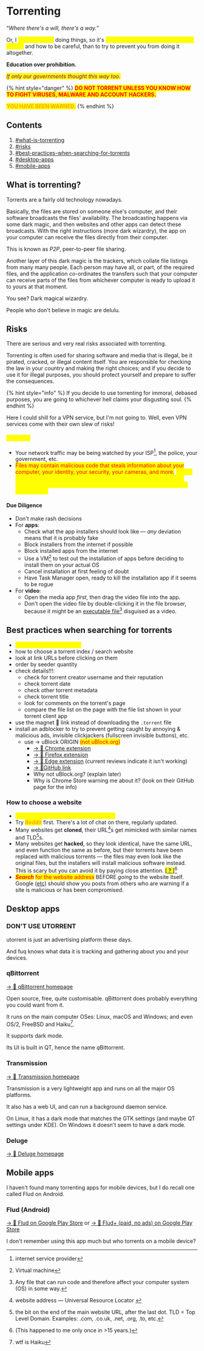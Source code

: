 # Torrenting

“_Where there's a will, there's a way.”_&#x20;

Or, I <mark style="color:yellow;">can't stop you</mark> doing things, so it's <mark style="color:yellow;">better to teach you the safest ways to do it</mark> and how to be careful, than to try to prevent you from doing it altogether.

**Education over prohibition.**

_<mark style="color:purple;">If only our governments thought this way too.</mark>_

{% hint style="danger" %}
<mark style="color:red;">**DO NOT TORRENT UNLESS YOU KNOW HOW TO FIGHT VIRUSES, MALWARE AND ACCOUNT HACKERS.**</mark>

<mark style="color:orange;">**YOU HAVE BEEN WARNED.**</mark>
{% endhint %}

## Contents

1. [#what-is-torrenting](torrenting.md#what-is-torrenting "mention")
2. [#risks](torrenting.md#risks "mention")
3. [#best-practices-when-searching-for-torrents](torrenting.md#best-practices-when-searching-for-torrents "mention")
4. [#desktop-apps](torrenting.md#desktop-apps "mention")
5. [#mobile-apps](torrenting.md#mobile-apps "mention")

## What is torrenting?

Torrents are a fairly old technology nowadays.

Basically, the files are stored on someone else's computer, and their software broadcasts the files' availability. The broadcasting happens via some dark magic, and then websites and other apps can detect these broadcasts. With the right instructions (more dark wizardry), the app on your computer can receive the files directly from their computer.&#x20;

This is known as _P2P_, peer-to-peer file sharing.

Another layer of this dark magic is the trackers, which collate file listings from many many people. Each person may have all, or part, of the required files, and the application co-ordinates the transfers such that your computer can receive parts of the files from whichever computer is ready to upload it to yours at that moment.

You see? Dark magical wizardry.

People who don't believe in magic are delulu.

## Risks

There are serious and very real risks associated with torrenting.

Torrenting is often used for sharing software and media that is illegal, be it pirated, cracked, or illegal content itself. You are responsible for checking the law in your country and making the right choices; and if you decide to use it for illegal purposes, you should protect yourself and prepare to suffer the consequences.

{% hint style="info" %}
If you decide to use torrenting for immoral, debased purposes, you are going to whichever hell claims your disgusting soul.
{% endhint %}

Here I could shill for a VPN service, but I'm not going to. Well, even VPN services come with their own slew of risks!

#### <mark style="color:yellow;">The risks</mark>

* Your network traffic may be being watched by your ISP[^1], the police, your government, etc.
* <mark style="color:red;">Files may contain malicious code that steals information about your computer, your identity, your security, your cameras, and more.</mark> _<mark style="color:yellow;">This is more dangerous than the police watching you — you can lose your email accounts, social media accounts, bank accounts, your money, your identity.</mark>_&#x20;

#### Due Diligence

* Don't make rash decisions&#x20;
* For **apps**:&#x20;
  * Check what the app installers should look like — _any_ deviation means that it is probably fake&#x20;
  * Block installers from the internet if possible&#x20;
  * Block installed apps from the internet&#x20;
  * Use a VM[^2] to test out the installation of apps before deciding to install them on your actual OS&#x20;
  * Cancel installation at first feeling of doubt&#x20;
  * Have Task Manager open, ready to kill the installation app if it seems to be rogue&#x20;
* For **video**:&#x20;
  * Open the media app _first_, then drag the video file into the app.&#x20;
  * Don't open the video file by double-clicking it in the file browser, because it might be an [executable file](#user-content-fn-3)[^3] disguised as a video.&#x20;



## Best practices when searching for torrents

* <mark style="color:yellow;">DON'T TRUST ANYTHING</mark>&#x20;
* how to choose a torrent index / search website&#x20;
* look at link URLs before clicking on them&#x20;
* order by seeder quantity&#x20;
* check details!!!:
  * check for torrent creator username and their reputation&#x20;
  * check torrent date&#x20;
  * check other torrent metadata&#x20;
  * check torrent title&#x20;
  * look for comments on the torrent's page&#x20;
  * compare the file list on the page with the file list shown in your torrent client app&#x20;
* use the magnet 🧲 link instead of downloading the `.torrent` file&#x20;
* install an adblocker to try to prevent getting caught by annoying & malicious ads, invisible clickjackers (fullscreen invisible buttons), etc.&#x20;
  * use → uBlock ORIGIN   <mark style="color:red;">(not uBlock.org)</mark>&#x20;
    * [→ 🔗 Chrome extension](https://chromewebstore.google.com/detail/cjpalhdlnbpafiamejdnhcphjbkeiagm)&#x20;
    * [→ 🔗 Firefox extension](https://addons.mozilla.org/en-US/firefox/addon/ublock-origin/)&#x20;
    * [→ 🔗 Edge extension](https://microsoftedge.microsoft.com/addons/detail/odfafepnkmbhccpbejgmiehpchacaeak) (current reviews indicate it isn't working)
    * [→ 🔗GitHub link](https://github.com/gorhill/uBlock)&#x20;
    * Why not uBlock.org? (explain later)
    * Why is Chrome Store warning me about it? (look on their GitHub page for the info)

### How to choose a website

* <mark style="color:yellow;">DON'T TRUST ANYTHING OR ANYONE.</mark>&#x20;
* Try <mark style="color:orange;">**Reddit**</mark> first. There's a lot of chat on there, regularly updated.
* Many websites get **cloned**, their URL[^4]s get mimicked with similar names and TLD[^5]s.&#x20;
* Many websites get **hacked**, so they look identical, have the same URL, and even function the same as before, but their torrents have been replaced with malicious torrents — the files may even look like the original files, but the installers will install malicious software instead. This is scary but you can avoid it by paying close attention. [<mark style="color:blue;">\[ ? \]</mark>](#user-content-fn-6)[^6]&#x20;
* _<mark style="color:red;">**Search**</mark>_ <mark style="color:red;"></mark><mark style="color:red;">for the website address</mark> BEFORE _going_ to the website itself. Google ([etc](../web-browser-setup/alternatives-to-google-and-bing.md)) should show you posts from others who are warning if a site is malicious or has been compromised.&#x20;



## Desktop apps

### DON'T USE UTORRENT

utorrent is just an advertising platform these days.

And fuq knows what data it is tracking and gathering about you and your devices.

### qBittorrent

[→ 🔗 qBittorrent homepage](https://www.qbittorrent.org/)&#x20;

Open source, free, quite customisable. qBittorrent does probably everything you could want from it.

It runs on the main computer OSes: Linux, macOS and Windows; and even OS/2, FreeBSD and Haiku[^7].

It supports dark mode.

Its UI is built in QT, hence the name _&#x71;_&#x42;ittorrent.

### Transmission

[→ 🔗 Transmission homepage](https://transmissionbt.com/)&#x20;

Transmission is a very lightweight app and runs on all the major OS platforms.&#x20;

It also has a web UI, and can run a background daemon service.

On Linux, it has a dark mode that matches the GTK settings (and maybe QT settings under KDE). On Windows it doesn't seem to have a dark mode.

### Deluge

[→ 🔗 Deluge homepage](https://deluge-torrent.org/)&#x20;



## Mobile apps

I haven't found many torrenting apps for mobile devices, but I do recall one called Flud on Android.

### Flud (Android)

[→ 🔗 Flud on Google Play Store](https://play.google.com/store/apps/details?id=com.delphicoder.flud) or [→ 🔗 Flud+ (paid, no ads) on Google Play Store](https://play.google.com/store/apps/details?id=com.delphicoder.flud.paid)&#x20;

I don't remember using this app much but who torrents on a mobile device?





[^1]: internet service provider

[^2]: Virtual machine

[^3]: Any file that can run code and therefore affect your computer system (OS) in some way.

[^4]: website address — Universal Resource Locator&#x20;

[^5]: the bit on the end of the main website URL, after the last dot. TLD = Top Level Domain. Examples: .com, .co.uk, .net, .org, .to, etc.

[^6]: (This happened to me only once in >15 years.)

[^7]: wtf is Haiku

